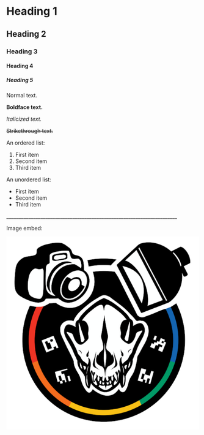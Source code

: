 # Heading 1
## Heading 2
### Heading 3
#### Heading 4
##### Heading 5

Normal text.

**Boldface text.**

*Italicized text.*

~~Strikethrough text.~~

An ordered list:
<ol>
  <li>First item</li>
  <li>Second item</li>
  <li>Third item</li>
</ol>

An unordered list:
<ul>
  <li>First item</li>
  <li>Second item</li>
  <li>Third item</li>
</ul>
______________________________________________________________________

Image embed:

![morpho image](https://github.com/SlicerMorph/SlicerPhotogrammetry/blob/master/Photogrammetry/Resources/Icons/Photogrammetry.png?raw=true)
